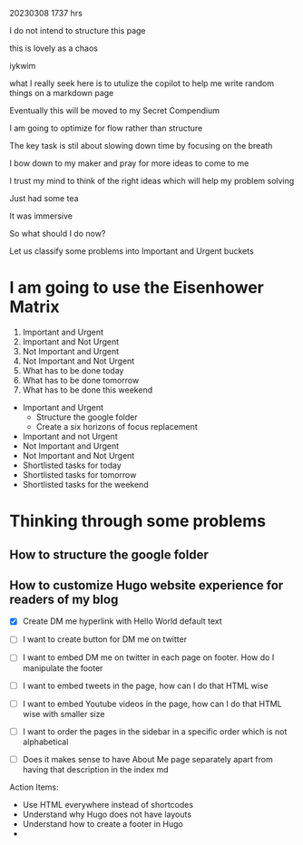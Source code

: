 
20230308 1737 hrs


I do not intend to structure this page

this is lovely as a chaos

iykwim

what I really seek here is to utulize the copilot to help me write random things on a markdown page

Eventually this will be moved to my Secret Compendium

I am going to optimize for flow rather than structure

The key task is stil about slowing down time by focusing on the breath

I bow down to my maker and pray for more ideas to come to me

I trust my mind to think of the right ideas which will help my problem solving

Just had some tea

It was immersive

So what should I do now?

Let us classify some problems into Important and Urgent buckets

# I am going to use the Eisenhower Matrix

1. Important and Urgent
2. Important and Not Urgent
3. Not Important and Urgent
4. Not Important and Not Urgent
5. What has to be done today
6. What has to be done tomorrow
7. What has to be done this weekend

- Important and Urgent
  - Structure the google folder
  - Create a six horizons of focus replacement
- Important and not Urgent
- Not Important and Urgent
- Not Important and Not Urgent
- Shortlisted tasks for today
- Shortlisted tasks for tomorrow
- Shortlisted tasks for the weekend

# Thinking through some problems

## How to structure the google folder

## How to customize Hugo website experience for readers of my blog

- [x] Create DM me hyperlink with Hello World default text
- [ ] I want to create button for DM me on twitter
- [ ] I want to embed DM me on twitter in each page on footer. How do I manipulate the footer
- [ ] I want to embed tweets in the page, how can I do that HTML wise
- [ ] I want to embed Youtube videos in the page, how can I do that HTML wise with smaller size
- [ ] I want to order the pages in the sidebar in a specific order which is not alphabetical
- [ ] Does it makes sense to have About Me page separately apart from having that description in the index md


Action Items:
- Use HTML everywhere instead of shortcodes
- Understand why Hugo does not have layouts
- Understand how to create a footer in Hugo
- 





